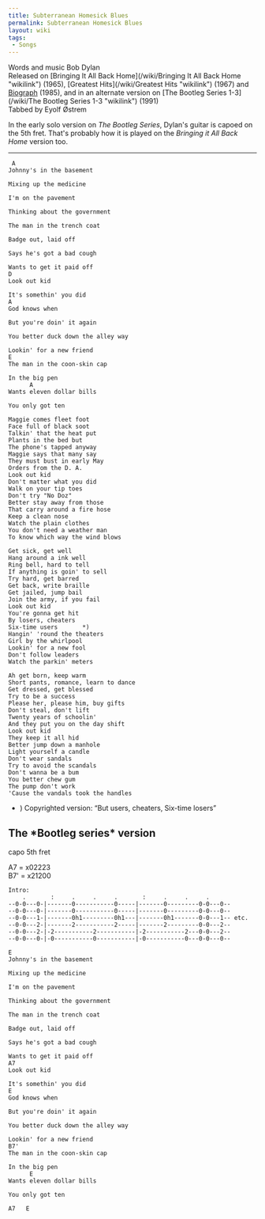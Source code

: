 ```yaml
---
title: Subterranean Homesick Blues
permalink: Subterranean Homesick Blues
layout: wiki
tags:
 - Songs
---
```


Words and music Bob Dylan  
Released on [Bringing It All Back
Home](/wiki/Bringing It All Back Home "wikilink") (1965), [Greatest
Hits](/wiki/Greatest Hits "wikilink") (1967) and
[Biograph](/wiki/Biograph "wikilink") (1985), and in an alternate version on
[The Bootleg Series 1-3](/wiki/The Bootleg Series 1-3 "wikilink") (1991)  
Tabbed by Eyolf Østrem

In the early solo version on *The Bootleg Series*, Dylan's guitar is
capoed on the 5th fret. That's probably how it is played on the
*Bringing it All Back Home* version too.

* * * * *

     A
    Johnny's in the basement

    Mixing up the medicine

    I'm on the pavement

    Thinking about the government

    The man in the trench coat

    Badge out, laid off

    Says he's got a bad cough

    Wants to get it paid off
    D
    Look out kid

    It's somethin' you did
    A
    God knows when

    But you're doin' it again

    You better duck down the alley way

    Lookin' for a new friend
    E
    The man in the coon-skin cap

    In the big pen
          A
    Wants eleven dollar bills

    You only got ten

    Maggie comes fleet foot
    Face full of black soot
    Talkin' that the heat put
    Plants in the bed but
    The phone's tapped anyway
    Maggie says that many say
    They must bust in early May
    Orders from the D. A.
    Look out kid
    Don't matter what you did
    Walk on your tip toes
    Don't try "No Doz"
    Better stay away from those
    That carry around a fire hose
    Keep a clean nose
    Watch the plain clothes
    You don't need a weather man
    To know which way the wind blows

    Get sick, get well
    Hang around a ink well
    Ring bell, hard to tell
    If anything is goin' to sell
    Try hard, get barred
    Get back, write braille
    Get jailed, jump bail
    Join the army, if you fail
    Look out kid
    You're gonna get hit
    By losers, cheaters
    Six-time users       *)
    Hangin' 'round the theaters
    Girl by the whirlpool
    Lookin' for a new fool
    Don't follow leaders
    Watch the parkin' meters

    Ah get born, keep warm
    Short pants, romance, learn to dance
    Get dressed, get blessed
    Try to be a success
    Please her, please him, buy gifts
    Don't steal, don't lift
    Twenty years of schoolin'
    And they put you on the day shift
    Look out kid
    They keep it all hid
    Better jump down a manhole
    Light yourself a candle
    Don't wear sandals
    Try to avoid the scandals
    Don't wanna be a bum
    You better chew gum
    The pump don't work
    'Cause the vandals took the handles

-   ) Copyrighted version: “But users, cheaters, Six-time losers”

<h2 class="songversion">
The *Bootleg series* version

</h2>
capo 5th fret

A7 = x02223  
B7' = x21200

    Intro:
        .       :     .     .     .       :     .     .     .
    --0-0---0-|-------0-----------0-----|-------0---------0-0---0--
    --0-0---0-|-------0-----------0-----|-------0---------0-0---0--
    --0-0---1-|-------0h1---------0h1---|-------0h1-------0-0---1-- etc.
    --0-0---2-|-------2-----------2-----|-------2---------0-0---2--
    --0-0---2-|-2-----------2-----------|-2-----------2---0-0---2--
    --0-0---0-|-0-----------0-----------|-0-----------0---0-0---0--

    E
    Johnny's in the basement

    Mixing up the medicine

    I'm on the pavement

    Thinking about the government

    The man in the trench coat

    Badge out, laid off

    Says he's got a bad cough

    Wants to get it paid off
    A7
    Look out kid

    It's somethin' you did
    E
    God knows when

    But you're doin' it again

    You better duck down the alley way

    Lookin' for a new friend
    B7'
    The man in the coon-skin cap

    In the big pen
          E
    Wants eleven dollar bills

    You only got ten

    A7   E
